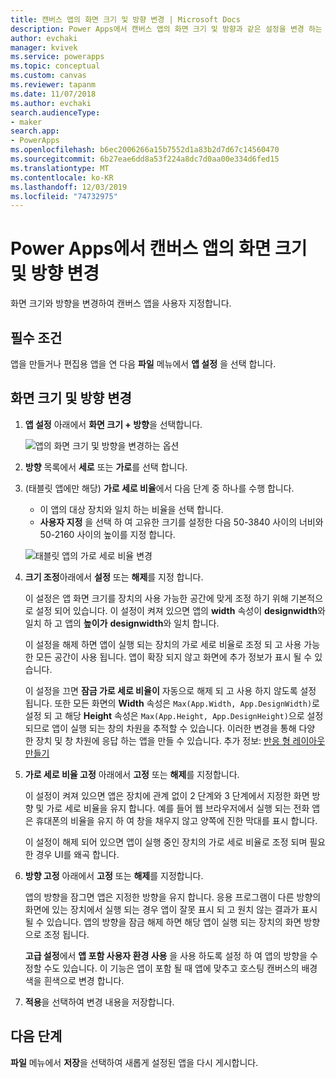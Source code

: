 ```yaml
---
title: 캔버스 앱의 화면 크기 및 방향 변경 | Microsoft Docs
description: Power Apps에서 캔버스 앱의 화면 크기 및 방향과 같은 설정을 변경 하는 방법에 대 한 단계별 지침
author: evchaki
manager: kvivek
ms.service: powerapps
ms.topic: conceptual
ms.custom: canvas
ms.reviewer: tapanm
ms.date: 11/07/2018
ms.author: evchaki
search.audienceType:
- maker
search.app:
- PowerApps
ms.openlocfilehash: b6ec2006266a15b7552d1a83b2d7d67c14560470
ms.sourcegitcommit: 6b27eae6dd8a53f224a8dc7d0aa00e334d6fed15
ms.translationtype: MT
ms.contentlocale: ko-KR
ms.lasthandoff: 12/03/2019
ms.locfileid: "74732975"
---
```

# <a name="change-screen-size-and-orientation-of-a-canvas-app-in-power-apps"></a>Power Apps에서 캔버스 앱의 화면 크기 및 방향 변경
화면 크기와 방향을 변경하여 캔버스 앱을 사용자 지정합니다.

## <a name="prerequisites"></a>필수 조건

앱을 만들거나 편집용 앱을 연 다음 **파일** 메뉴에서 **앱 설정** 을 선택 합니다.

## <a name="change-screen-size-and-orientation"></a>화면 크기 및 방향 변경
1. **앱 설정** 아래에서 **화면 크기 + 방향**을 선택합니다.

    ![앱의 화면 크기 및 방향을 변경하는 옵션](./media/set-aspect-ratio-portrait-landscape/size-orientation.png)

1. **방향** 목록에서 **세로** 또는 **가로**를 선택 합니다.

1. (태블릿 앱에만 해당) **가로 세로 비율**에서 다음 단계 중 하나를 수행 합니다.

    - 이 앱의 대상 장치와 일치 하는 비율을 선택 합니다.
    - **사용자 지정** 을 선택 하 여 고유한 크기를 설정한 다음 50-3840 사이의 너비와 50-2160 사이의 높이를 지정 합니다.

    ![태블릿 앱의 가로 세로 비율 변경](./media/set-aspect-ratio-portrait-landscape/aspect-tablet.png)
    
1. **크기 조정**아래에서 **설정** 또는 **해제**를 지정 합니다.

    이 설정은 앱 화면 크기를 장치의 사용 가능한 공간에 맞게 조정 하기 위해 기본적으로 설정 되어 있습니다. 이 설정이 켜져 있으면 앱의 **width** 속성이 **designwidth**와 일치 하 고 앱의 **높이가** **designwidth**와 일치 합니다.

    이 설정을 해제 하면 앱이 실행 되는 장치의 가로 세로 비율로 조정 되 고 사용 가능한 모든 공간이 사용 됩니다. 앱이 확장 되지 않고 화면에 추가 정보가 표시 될 수 있습니다.

    이 설정을 끄면 **잠금 가로 세로 비율이** 자동으로 해제 되 고 사용 하지 않도록 설정 됩니다. 또한 모든 화면의 **Width** 속성은 `Max(App.Width, App.DesignWidth)`로 설정 되 고 해당 **Height** 속성은 `Max(App.Height, App.DesignHeight)`으로 설정 되므로 앱이 실행 되는 창의 차원을 추적할 수 있습니다. 이러한 변경을 통해 다양 한 장치 및 창 차원에 응답 하는 앱을 만들 수 있습니다. 추가 정보: [반응 형 레이아웃 만들기](create-responsive-layout.md)

1. **가로 세로 비율 고정** 아래에서 **고정** 또는 **해제**를 지정합니다.

    이 설정이 켜져 있으면 앱은 장치에 관계 없이 2 단계와 3 단계에서 지정한 화면 방향 및 가로 세로 비율을 유지 합니다. 예를 들어 웹 브라우저에서 실행 되는 전화 앱은 휴대폰의 비율을 유지 하 여 창을 채우지 않고 양쪽에 진한 막대를 표시 합니다.

    이 설정이 해제 되어 있으면 앱이 실행 중인 장치의 가로 세로 비율로 조정 되며 필요한 경우 UI를 왜곡 합니다.

1. **방향 고정** 아래에서 **고정** 또는 **해제**를 지정합니다.

    앱의 방향을 잠그면 앱은 지정한 방향을 유지 합니다. 응용 프로그램이 다른 방향의 화면에 있는 장치에서 실행 되는 경우 앱이 잘못 표시 되 고 원치 않는 결과가 표시 될 수 있습니다. 앱의 방향을 잠금 해제 하면 해당 앱이 실행 되는 장치의 화면 방향으로 조정 됩니다.

    **고급 설정**에서 **앱 포함 사용자 환경 사용** 을 사용 하도록 설정 하 여 앱의 방향을 수정할 수도 있습니다. 이 기능은 앱이 포함 될 때 앱에 맞추고 호스팅 캔버스의 배경색을 흰색으로 변경 합니다.

1. **적용**을 선택하여 변경 내용을 저장합니다.

## <a name="next-step"></a>다음 단계
**파일** 메뉴에서 **저장**을 선택하여 새롭게 설정된 앱을 다시 게시합니다.